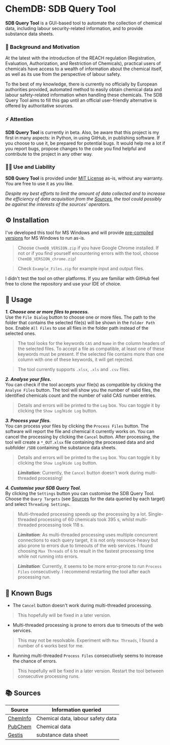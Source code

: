 # ChemDB: SDB Query Tool

**SDB Query Tool** is a GUI-based tool to automate the collection of chemical data, including labour security-related information, and to provide substance data sheets. 

### 📖 Background and Motivation

At the latest with the introduction of the REACH regulation (Registration, Evaluation, Authorization, and Restriction of Chemicals), practical users of chemicals have access to a wealth of information about the chemical itself, as well as its use from the perspective of labour safety.

To the best of my knowledge, there is currently no officially by European authorities provided, automated method to easily obtain chemical data and labour safety-related information when handling these chemicals. The SDB Query Tool aims to fill this gap until an official user-friendly alternative is offered by authoritative sources.

### ⚡️ Attention

**SDB Query Tool** is currently in beta. Also, be aware that this project is my first in many aspects: in Python, in using GitHub, in publishing software. If you choose to use it, be prepared for potential bugs. It would help me a lot if you report bugs, propose changes to the code you find helpful and contribute to the project in any other way.

### 👨‍⚖️ Use and Liability

**SDB Query Tool** is provided under [MIT License](https://github.com/MsrSiege/ChemDB?tab=MIT-1-ov-file#readme) as-is, without any warranty. You are free to use it as you like.

*Despite my best efforts to limit the amount of data collected and to increase the efficiency of data acquisition from the [Sources](#-sources), the tool could possibly be against the interests of the sources' operators.*

## ⚙️ Installation

I've developed this tool for MS Windows and will provide [pre-compiled versions](https://github.com/MsrSiege/ChemDB/releases/latest) for MS Windows to run as-is.

> Choose `ChemDB_VERSION.zip` if you have Google Chrome installed. If not or if you find yourself encountering errors with the tool, choose `ChemDB_VERSION_chrome.zip`!

> Check `Example_Files.zip` for example input and output files.

I didn't test the tool on other platforms. If you are familiar with GitHub feel free to clone the repository and use your IDE of choice.

## 👋 Usage

***1. Choose one or more files to process.*** <br>
Use the `File Dialog` button to choose one or more files. The path to the folder that contains the selected file(s) will be shown in the `Folder Path` box. Enable `All Files` to use all files in the folder path instead of the selected ones.

> The tool looks for the keywords `CAS` and `Name` in the column headers of the selected files. To accept a file as compatible, at least one of these keywords must be present. If the selected file contains more than one column with one of these keywords, it will get rejected.

> The tool currently supports `.xlsx`, `.xls` and `.csv` files.

***2. Analyse your files.*** <br>
You can check if the tool accepts your file(s) as compatible by clicking the `Analyse Files` button. The tool will show you the number of valid files, the identified chemicals count and the number of valid CAS number entries. 

> Details and errors will be printed to the `Log` box. You can toggle it by clicking the `Show Log`/`Hide Log` button.

***3. Process your files.*** <br>
You can process your files by clicking the `Process Files` button. The software will report the file and chemical it currently works on. You can cancel the processing by clicking the `Cancel` button. After processing, the tool will create a `*_OUT.xlsx` file containing the processed data and and subfolder `/SDB` containing the substance data sheets.

> Details and errors will be printed to the `Log` box. You can toggle it by clicking the `Show Log`/`Hide Log` button.

> ***Limitation***: Currently, the `Cancel` button doesn't work during multi-threaded processing!

***4. Customise your SDB Query Tool.*** <br>
By clicking the `Settings` button you can customise the SDB Query Tool. Choose the `Query Targets` (see [Sources](#-sources) for the data queried by each target) and select `Threading Settings`.

> Multi-threaded processing speeds up the processing by a lot. Single-threaded processing of 60 chemicals took 395 s, whilst multi-threaded processing took 118 s.

> ***Limitation***: As multi-threaded processing uses multiple concurrent connections to each query target, it is not only resource-heavy but also prone to errors due to timeouts of the web services. I found choosing `Max Threads` of `6` to result in the fastest processing time while not running into errors.

> ***Limitation***: Currently, it seems to be more error-prone to run `Process Files` consecutively. I recommend restarting the tool after each processing run.

## 🐞 Known Bugs

- The `Cancel` button doesn't work during multi-threaded processing.
> This hopefully will be fixed in a later version.
- Multi-threaded processing is prone to errors due to timeouts of the web services.
> This may not be resolvable. Experiment with `Max Threads`, I found a number of `6` works best for me.
- Running multi-threaded `Process Files` consecutively seems to increase the chance of errors.
> This hopefully will be fixed in a later version. Restart the tool between consecutive processing runs.

## 📚 Sources

Source                                       | Information queried
---------------------------------------------|----------------------------------
[ChemInfo](https://www.chemikalieninfo.de/)  | Chemical data, labour safety data
[PubChem](https://pubchem.ncbi.nlm.nih.gov/) | Chemical data
[Gestis](https://gestis.dguv.de/)            | substance data sheet